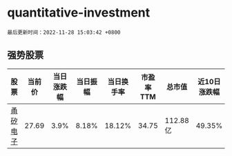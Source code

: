 # quantitative-investment

`最后更新时间：2022-11-28 15:03:42 +0800`

## 强势股票

|股票|当前价|当日涨跌幅|当日振幅|当日换手率|市盈率TTM|总市值|近10日涨跌幅|
|----|----|----|----|----|----|----|----|
|[甬矽电子](https://xueqiu.com/S/SH688362)|27.69|3.9%|8.18%|18.12%|34.75|112.88亿|49.35%|
